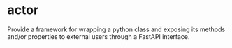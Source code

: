 # actor
Provide a framework for wrapping a python class and exposing its methods and/or properties to external users through a FastAPI interface.
